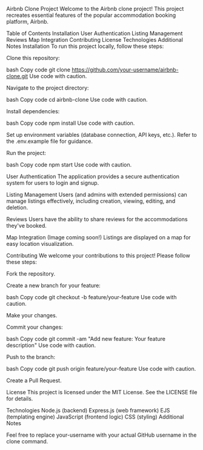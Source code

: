 
Airbnb Clone Project
Welcome to the Airbnb clone project! This project recreates essential features of the popular accommodation booking platform, Airbnb.

Table of Contents
Installation
User Authentication
Listing Management
Reviews
Map Integration
Contributing
License
Technologies
Additional Notes
Installation
To run this project locally, follow these steps:

Clone this repository:

bash
Copy code
git clone https://github.com/your-username/airbnb-clone.git
Use code with caution.

Navigate to the project directory:

bash
Copy code
cd airbnb-clone
Use code with caution.

Install dependencies:

bash
Copy code
npm install
Use code with caution.

Set up environment variables (database connection, API keys, etc.). Refer to the .env.example file for guidance.

Run the project:

bash
Copy code
npm start
Use code with caution.

User Authentication
The application provides a secure authentication system for users to login and signup.

Listing Management
Users (and admins with extended permissions) can manage listings effectively, including creation, viewing, editing, and deletion.

Reviews
Users have the ability to share reviews for the accommodations they've booked.

Map Integration (Image coming soon!)
Listings are displayed on a map for easy location visualization.

Contributing
We welcome your contributions to this project! Please follow these steps:

Fork the repository.

Create a new branch for your feature:

bash
Copy code
git checkout -b feature/your-feature
Use code with caution.

Make your changes.

Commit your changes:

bash
Copy code
git commit -am "Add new feature: Your feature description"
Use code with caution.

Push to the branch:

bash
Copy code
git push origin feature/your-feature
Use code with caution.

Create a Pull Request.

License
This project is licensed under the MIT License. See the LICENSE file for details.

Technologies
Node.js (backend)
Express.js (web framework)
EJS (templating engine)
JavaScript (frontend logic)
CSS (styling)
Additional Notes

Feel free to replace your-username with your actual GitHub username in the clone command.
